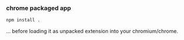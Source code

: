 
### chrome packaged app

``` bash
npm install .
```
… before loading it as unpacked extension into your chromium/chrome.
